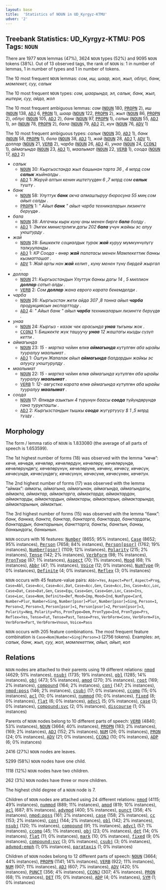 ```yaml
---
layout: base
title:  'Statistics of NOUN in UD_Kyrgyz-KTMU'
udver: '2'
---
```


## Treebank Statistics: UD_Kyrgyz-KTMU: POS Tags: `NOUN`

There are 1977 `NOUN` lemmas (47%), 3624 `NOUN` types (52%) and 9095 `NOUN` tokens (38%).
Out of 13 observed tags, the rank of `NOUN` is: 1 in number of lemmas, 1 in number of types and 1 in number of tokens.

The 10 most frequent `NOUN` lemmas: <em>сом, иш, шаар, жол, жыл, облус, банк, мамлекет, суу, салык</em>

The 10 most frequent `NOUN` types:  <em>сом, шаарында, эл, салык, банк, жыл, иштери, суу, айда, жол</em>

The 10 most frequent ambiguous lemmas: <em>сом</em> (<tt><a href="ky_ktmu-pos-NOUN.html">NOUN</a></tt> 180, <tt><a href="ky_ktmu-pos-PROPN.html">PROPN</a></tt> 2), <em>иш</em> (<tt><a href="ky_ktmu-pos-NOUN.html">NOUN</a></tt> 138, <tt><a href="ky_ktmu-pos-ADJ.html">ADJ</a></tt> 6, <tt><a href="ky_ktmu-pos-PRON.html">PRON</a></tt> 1), <em>шаар</em> (<tt><a href="ky_ktmu-pos-NOUN.html">NOUN</a></tt> 122, <tt><a href="ky_ktmu-pos-PROPN.html">PROPN</a></tt> 2), <em>жыл</em> (<tt><a href="ky_ktmu-pos-NOUN.html">NOUN</a></tt> 86, <tt><a href="ky_ktmu-pos-PROPN.html">PROPN</a></tt> 2), <em>облус</em> (<tt><a href="ky_ktmu-pos-NOUN.html">NOUN</a></tt> 105, <tt><a href="ky_ktmu-pos-ADJ.html">ADJ</a></tt> 2), <em>банк</em> (<tt><a href="ky_ktmu-pos-NOUN.html">NOUN</a></tt> 97, <tt><a href="ky_ktmu-pos-PROPN.html">PROPN</a></tt> 1), <em>салык</em> (<tt><a href="ky_ktmu-pos-NOUN.html">NOUN</a></tt> 55, <tt><a href="ky_ktmu-pos-ADJ.html">ADJ</a></tt> 1), <em>эл</em> (<tt><a href="ky_ktmu-pos-NOUN.html">NOUN</a></tt> 78, <tt><a href="ky_ktmu-pos-PROPN.html">PROPN</a></tt> 2), <em>бала</em> (<tt><a href="ky_ktmu-pos-NOUN.html">NOUN</a></tt> 79, <tt><a href="ky_ktmu-pos-ADJ.html">ADJ</a></tt> 2), <em>күн</em> (<tt><a href="ky_ktmu-pos-NOUN.html">NOUN</a></tt> 76, <tt><a href="ky_ktmu-pos-ADV.html">ADV</a></tt> 1)

The 10 most frequent ambiguous types:  <em>салык</em> (<tt><a href="ky_ktmu-pos-NOUN.html">NOUN</a></tt> 30, <tt><a href="ky_ktmu-pos-ADJ.html">ADJ</a></tt> 1), <em>банк</em> (<tt><a href="ky_ktmu-pos-NOUN.html">NOUN</a></tt> 58, <tt><a href="ky_ktmu-pos-PROPN.html">PROPN</a></tt> 1), <em>бала</em> (<tt><a href="ky_ktmu-pos-NOUN.html">NOUN</a></tt> 38, <tt><a href="ky_ktmu-pos-ADJ.html">ADJ</a></tt> 1), <em>жай</em> (<tt><a href="ky_ktmu-pos-NOUN.html">NOUN</a></tt> 28, <tt><a href="ky_ktmu-pos-ADJ.html">ADJ</a></tt> 1, <tt><a href="ky_ktmu-pos-ADV.html">ADV</a></tt> 1), <em>доллар</em> (<tt><a href="ky_ktmu-pos-NOUN.html">NOUN</a></tt> 21, <tt><a href="ky_ktmu-pos-VERB.html">VERB</a></tt> 2), <em>чарба</em> (<tt><a href="ky_ktmu-pos-NOUN.html">NOUN</a></tt> 26, <tt><a href="ky_ktmu-pos-ADJ.html">ADJ</a></tt> 4), <em>унаа</em> (<tt><a href="ky_ktmu-pos-NOUN.html">NOUN</a></tt> 24, <tt><a href="ky_ktmu-pos-CCONJ.html">CCONJ</a></tt> 1), <em>аймагында</em> (<tt><a href="ky_ktmu-pos-NOUN.html">NOUN</a></tt> 23, <tt><a href="ky_ktmu-pos-ADJ.html">ADJ</a></tt> 1), <em>маалымат</em> (<tt><a href="ky_ktmu-pos-NOUN.html">NOUN</a></tt> 22, <tt><a href="ky_ktmu-pos-VERB.html">VERB</a></tt> 1), <em>соода</em> (<tt><a href="ky_ktmu-pos-NOUN.html">NOUN</a></tt> 17, <tt><a href="ky_ktmu-pos-ADJ.html">ADJ</a></tt> 2)


* <em>салык</em>
  * <tt><a href="ky_ktmu-pos-NOUN.html">NOUN</a></tt> 30: <em>Кыргызстанда жыл башынан тарта 36 , 4 млрд сом <b>салык</b> жыйналды .</em>
  * <tt><a href="ky_ktmu-pos-ADJ.html">ADJ</a></tt> 1: <em>Жерүй алтын кенин иштетүүдөн 6 ,7 млрд сом <b>салык</b> түштү .</em>
* <em>банк</em>
  * <tt><a href="ky_ktmu-pos-NOUN.html">NOUN</a></tt> 58: <em>Улуттук <b>банк</b> акча алмаштыруу бюросуна 55 миң сом айып салды .</em>
  * <tt><a href="ky_ktmu-pos-PROPN.html">PROPN</a></tt> 1: <em>" Айыл <b>банк</b> " айыл чарба техникаларын лизингге берүүдө .</em>
* <em>бала</em>
  * <tt><a href="ky_ktmu-pos-NOUN.html">NOUN</a></tt> 38: <em>Алгачкы кырк күнү аны менен бирге <b>бала</b> болду .</em>
  * <tt><a href="ky_ktmu-pos-ADJ.html">ADJ</a></tt> 1: <em>Эмгек министрлиги дагы 202 <b>бала</b> үчүн жайкы эс алуу уюштурду .</em>
* <em>жай</em>
  * <tt><a href="ky_ktmu-pos-NOUN.html">NOUN</a></tt> 28: <em>Бишкекте социалдык турак <b>жай</b> куруу мүмкүнчүлүгү талкууланды .</em>
  * <tt><a href="ky_ktmu-pos-ADJ.html">ADJ</a></tt> 1: <em>КР Соода - өнөр <b>жай</b> палатасы менен Мамлекеттик банкы кызматташат .</em>
  * <tt><a href="ky_ktmu-pos-ADV.html">ADV</a></tt> 1: <em>Жай арты нан <b>жай</b> келип , күнү менен түнү бирдей жыргал .</em>
* <em>доллар</em>
  * <tt><a href="ky_ktmu-pos-NOUN.html">NOUN</a></tt> 21: <em>Кыргызстандын Улуттук банкы дагы 14 , 5 миллион <b>доллар</b> сатып алды .</em>
  * <tt><a href="ky_ktmu-pos-VERB.html">VERB</a></tt> 2: <em>Сом <b>доллар</b> жана еврого карата бекемделди .</em>
* <em>чарба</em>
  * <tt><a href="ky_ktmu-pos-NOUN.html">NOUN</a></tt> 26: <em>Кыргызстан жети айда 307 ,8 тонна айыл <b>чарба</b> продукциясын экспорттоду .</em>
  * <tt><a href="ky_ktmu-pos-ADJ.html">ADJ</a></tt> 4: <em>" Айыл банк " айыл <b>чарба</b> техникаларын лизингге берүүдө .</em>
* <em>унаа</em>
  * <tt><a href="ky_ktmu-pos-NOUN.html">NOUN</a></tt> 24: <em>Кыргыз - казак чек арасында <b>унаа</b> тыгыны жок .</em>
  * <tt><a href="ky_ktmu-pos-CCONJ.html">CCONJ</a></tt> 1: <em>Бишкекте жүк ташуучу <b>унаа</b> 12 жаштагы кызды сүзүп кетти .</em>
* <em>аймагында</em>
  * <tt><a href="ky_ktmu-pos-NOUN.html">NOUN</a></tt> 23: <em>15 - мартка чейин өлкө <b>аймагында</b> күтүлгөн аба ырайы тууралуу маалымат .</em>
  * <tt><a href="ky_ktmu-pos-ADJ.html">ADJ</a></tt> 1: <em>Оштун Жапалак айыл <b>аймагында</b> балдардын жайкы эс алуусу уюштурулду .</em>
* <em>маалымат</em>
  * <tt><a href="ky_ktmu-pos-NOUN.html">NOUN</a></tt> 22: <em>15 - мартка чейин өлкө аймагында күтүлгөн аба ырайы тууралуу <b>маалымат</b> .</em>
  * <tt><a href="ky_ktmu-pos-VERB.html">VERB</a></tt> 1: <em>12- августка карата өлкө аймагында күтүлгөн аба ырайы тууралуу <b>маалымат</b> .</em>
* <em>соода</em>
  * <tt><a href="ky_ktmu-pos-NOUN.html">NOUN</a></tt> 17: <em>Өлкөдө азыктын 4 түрүнүн баасы <b>соода</b> түйүндөрүндө гана турукташты .</em>
  * <tt><a href="ky_ktmu-pos-ADJ.html">ADJ</a></tt> 2: <em>Кыргызстандын тышкы <b>соода</b> жүгүртүүсү $ 1 ,5 млрд түздү .</em>

## Morphology

The form / lemma ratio of `NOUN` is 1.833080 (the average of all parts of speech is 1.653599).

The 1st highest number of forms (18) was observed with the lemma “көчө”: <em>көчө, көчөдө, көчөлөр, көчөлөрдүн, көчөлөрү, көчөлөрүндө, көчөлөрүндөгү, көчөлөрүнүн, көчөлөрүнө, көчөнү, көчөсү, көчөсүн, көчөсүндө, көчөсүндөгү, көчөсүнүн, көчөсүнө, көчөсүнөн, көчөтүн</em>.

The 2nd highest number of forms (17) was observed with the lemma “аймак”: <em>аймагы, аймагына, аймагынан, аймагында, аймагындагы, аймакта, аймактар, аймактарга, аймактарда, аймактардан, аймактарды, аймактардын, аймактары, аймактарын, аймактарында, аймактарынын, аймактык</em>.

The 3rd highest number of forms (15) was observed with the lemma “банк”: <em>банк, банкка, банкта, банктар, банктарга, банктарда, банктардагы, банктардын, банктарынын, банкттарга, банкты, банктын, банкы, банкындагы, банкынын</em>.

`NOUN` occurs with 16 features: <tt><a href="ky_ktmu-feat-Number.html">Number</a></tt> (8655; 95% instances), <tt><a href="ky_ktmu-feat-Case.html">Case</a></tt> (8652; 95% instances), <tt><a href="ky_ktmu-feat-Person.html">Person</a></tt> (7658; 84% instances), <tt><a href="ky_ktmu-feat-Person-psor.html">Person[psor]</a></tt> (1762; 19% instances), <tt><a href="ky_ktmu-feat-Number-psor.html">Number[psor]</a></tt> (1109; 12% instances), <tt><a href="ky_ktmu-feat-Polarity.html">Polarity</a></tt> (215; 2% instances), <tt><a href="ky_ktmu-feat-Tense.html">Tense</a></tt> (142; 2% instances), <tt><a href="ky_ktmu-feat-VerbForm.html">VerbForm</a></tt> (98; 1% instances), <tt><a href="ky_ktmu-feat-PronType.html">PronType</a></tt> (87; 1% instances), <tt><a href="ky_ktmu-feat-Aspect.html">Aspect</a></tt> (70; 1% instances), <tt><a href="ky_ktmu-feat-Mood.html">Mood</a></tt> (68; 1% instances), <tt><a href="ky_ktmu-feat-Abbr.html">Abbr</a></tt> (47; 1% instances), <tt><a href="ky_ktmu-feat-Voice.html">Voice</a></tt> (12; 0% instances), <tt><a href="ky_ktmu-feat-NumType.html">NumType</a></tt> (9; 0% instances), <tt><a href="ky_ktmu-feat-Definite.html">Definite</a></tt> (4; 0% instances), <tt><a href="ky_ktmu-feat-Reflex.html">Reflex</a></tt> (3; 0% instances)

`NOUN` occurs with 45 feature-value pairs: `Abbr=Yes`, `Aspect=Perf`, `Aspect=Prog`, `Case=Abl`, `Case=Acc`, `Case=Acc,Dat`, `Case=Acc,Gen`, `Case=Acc,Ins`, `Case=Acc,Loc`, `Case=Dat`, `Case=Dat,Gen`, `Case=Equ`, `Case=Gen`, `Case=Gen,Loc`, `Case=Ins`, `Case=Loc`, `Case=Nom`, `Definite=Def`, `Mood=Imp`, `Mood=Ind`, `NumType=Card`, `Number=Plur`, `Number=Sing`, `Number[psor]=Plur`, `Number[psor]=Sing`, `Person=1`, `Person=2`, `Person=3`, `Person[psor]=1`, `Person[psor]=2`, `Person[psor]=3`, `Polarity=Neg`, `Polarity=Pos`, `PronType=Dem`, `PronType=Ind`, `PronType=Prs`, `Reflex=Yes`, `Tense=Fut`, `Tense=Past`, `Tense=Pres`, `VerbForm=Conv`, `VerbForm=Fin`, `VerbForm=Part`, `VerbForm=Vnoun`, `Voice=Pass`

`NOUN` occurs with 205 feature combinations.
The most frequent feature combination is `Case=Nom|Number=Sing|Person=3` (2756 tokens).
Examples: <em>эл, салык, банк, жыл, суу, жол, мамлекеттик, айыл, айып, кол</em>


## Relations

`NOUN` nodes are attached to their parents using 19 different relations: <tt><a href="ky_ktmu-dep-nmod.html">nmod</a></tt> (4629; 51% instances), <tt><a href="ky_ktmu-dep-nsubj.html">nsubj</a></tt> (1735; 19% instances), <tt><a href="ky_ktmu-dep-obl.html">obl</a></tt> (1285; 14% instances), <tt><a href="ky_ktmu-dep-obj.html">obj</a></tt> (473; 5% instances), <tt><a href="ky_ktmu-dep-amod.html">amod</a></tt> (270; 3% instances), <tt><a href="ky_ktmu-dep-root.html">root</a></tt> (169; 2% instances), <tt><a href="ky_ktmu-dep-compound.html">compound</a></tt> (164; 2% instances), <tt><a href="ky_ktmu-dep-conj.html">conj</a></tt> (147; 2% instances), <tt><a href="ky_ktmu-dep-nmod-poss.html">nmod:poss</a></tt> (146; 2% instances), <tt><a href="ky_ktmu-dep-csubj.html">csubj</a></tt> (17; 0% instances), <tt><a href="ky_ktmu-dep-ccomp.html">ccomp</a></tt> (15; 0% instances), <tt><a href="ky_ktmu-dep-acl.html">acl</a></tt> (10; 0% instances), <tt><a href="ky_ktmu-dep-nummod.html">nummod</a></tt> (10; 0% instances), <tt><a href="ky_ktmu-dep-fixed.html">fixed</a></tt> (8; 0% instances), <tt><a href="ky_ktmu-dep-flat.html">flat</a></tt> (6; 0% instances), <tt><a href="ky_ktmu-dep-advcl.html">advcl</a></tt> (5; 0% instances), <tt><a href="ky_ktmu-dep-case.html">case</a></tt> (3; 0% instances), <tt><a href="ky_ktmu-dep-compound-svc.html">compound:svc</a></tt> (2; 0% instances), <tt><a href="ky_ktmu-dep-discourse.html">discourse</a></tt> (1; 0% instances)

Parents of `NOUN` nodes belong to 10 different parts of speech: <tt><a href="ky_ktmu-pos-VERB.html">VERB</a></tt> (4840; 53% instances), <tt><a href="ky_ktmu-pos-NOUN.html">NOUN</a></tt> (3664; 40% instances), <tt><a href="ky_ktmu-pos-PROPN.html">PROPN</a></tt> (183; 2% instances),  (169; 2% instances), <tt><a href="ky_ktmu-pos-ADJ.html">ADJ</a></tt> (152; 2% instances), <tt><a href="ky_ktmu-pos-NUM.html">NUM</a></tt> (26; 0% instances), <tt><a href="ky_ktmu-pos-PRON.html">PRON</a></tt> (24; 0% instances), <tt><a href="ky_ktmu-pos-ADV.html">ADV</a></tt> (21; 0% instances), <tt><a href="ky_ktmu-pos-CCONJ.html">CCONJ</a></tt> (10; 0% instances), <tt><a href="ky_ktmu-pos-ADP.html">ADP</a></tt> (6; 0% instances)

2416 (27%) `NOUN` nodes are leaves.

5299 (58%) `NOUN` nodes have one child.

1118 (12%) `NOUN` nodes have two children.

262 (3%) `NOUN` nodes have three or more children.

The highest child degree of a `NOUN` node is 7.

Children of `NOUN` nodes are attached using 24 different relations: <tt><a href="ky_ktmu-dep-nmod.html">nmod</a></tt> (4115; 49% instances), <tt><a href="ky_ktmu-dep-nummod.html">nummod</a></tt> (889; 11% instances), <tt><a href="ky_ktmu-dep-amod.html">amod</a></tt> (819; 10% instances), <tt><a href="ky_ktmu-dep-acl.html">acl</a></tt> (687; 8% instances), <tt><a href="ky_ktmu-dep-advmod.html">advmod</a></tt> (400; 5% instances), <tt><a href="ky_ktmu-dep-punct.html">punct</a></tt> (356; 4% instances), <tt><a href="ky_ktmu-dep-nmod-poss.html">nmod:poss</a></tt> (161; 2% instances), <tt><a href="ky_ktmu-dep-case.html">case</a></tt> (158; 2% instances), <tt><a href="ky_ktmu-dep-cc.html">cc</a></tt> (153; 2% instances), <tt><a href="ky_ktmu-dep-conj.html">conj</a></tt> (144; 2% instances), <tt><a href="ky_ktmu-dep-obl.html">obl</a></tt> (142; 2% instances), <tt><a href="ky_ktmu-dep-nsubj.html">nsubj</a></tt> (120; 1% instances), <tt><a href="ky_ktmu-dep-compound.html">compound</a></tt> (91; 1% instances), <tt><a href="ky_ktmu-dep-advcl.html">advcl</a></tt> (57; 1% instances), <tt><a href="ky_ktmu-dep-ccomp.html">ccomp</a></tt> (45; 1% instances), <tt><a href="ky_ktmu-dep-obj.html">obj</a></tt> (23; 0% instances), <tt><a href="ky_ktmu-dep-det.html">det</a></tt> (14; 0% instances), <tt><a href="ky_ktmu-dep-flat.html">flat</a></tt> (11; 0% instances), <tt><a href="ky_ktmu-dep-mark.html">mark</a></tt> (10; 0% instances), <tt><a href="ky_ktmu-dep-fixed.html">fixed</a></tt> (9; 0% instances), <tt><a href="ky_ktmu-dep-compound-svc.html">compound:svc</a></tt> (3; 0% instances), <tt><a href="ky_ktmu-dep-csubj.html">csubj</a></tt> (3; 0% instances), <tt><a href="ky_ktmu-dep-advmod-emph.html">advmod:emph</a></tt> (1; 0% instances), <tt><a href="ky_ktmu-dep-parataxis.html">parataxis</a></tt> (1; 0% instances)

Children of `NOUN` nodes belong to 12 different parts of speech: <tt><a href="ky_ktmu-pos-NOUN.html">NOUN</a></tt> (3664; 44% instances), <tt><a href="ky_ktmu-pos-PROPN.html">PROPN</a></tt> (1141; 14% instances), <tt><a href="ky_ktmu-pos-VERB.html">VERB</a></tt> (922; 11% instances), <tt><a href="ky_ktmu-pos-NUM.html">NUM</a></tt> (907; 11% instances), <tt><a href="ky_ktmu-pos-ADJ.html">ADJ</a></tt> (607; 7% instances), <tt><a href="ky_ktmu-pos-ADV.html">ADV</a></tt> (420; 5% instances), <tt><a href="ky_ktmu-pos-PUNCT.html">PUNCT</a></tt> (356; 4% instances), <tt><a href="ky_ktmu-pos-CCONJ.html">CCONJ</a></tt> (307; 4% instances), <tt><a href="ky_ktmu-pos-PRON.html">PRON</a></tt> (68; 1% instances), <tt><a href="ky_ktmu-pos-DET.html">DET</a></tt> (15; 0% instances), <tt><a href="ky_ktmu-pos-ADP.html">ADP</a></tt> (4; 0% instances), <tt><a href="ky_ktmu-pos-SYM.html">SYM</a></tt> (1; 0% instances)

